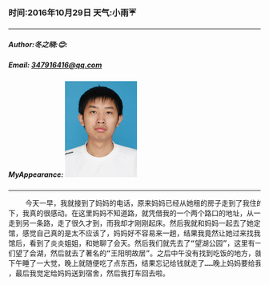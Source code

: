 ### 时间:2016年10月29日 天气:小雨:umbrella:
-----
#####   Author:冬之晓::blush::
#####   Email: 347916416@qq.com
#####   MyAppearance: ![MyAppearance](../MyPicture.JPG "我的头像")
----------

<pre>
    今天一早，我就接到了妈妈的电话，原来妈妈已经从她租的房子走到了我住的地方的楼
下，我真的很感动。在这里妈妈不知道路，就凭借我的一个两个路口的地址，从一条路顺着
走到另一条路，走了很久才到，而我却才刚刚起床。然后我就和妈妈一起去了她定房间的旅
馆，感觉自己真的是太不应该了，妈妈好不容易来一趟，结果我竟然让她过来找我！到了旅
馆后，看到了炎炎姐姐，和她聊了会天。然后我们就先去了“望湖公园”，这里有一个湖，我
们望了会湖，然后就去了著名的“王阳明故居”。之后中午没有找到吃饭的地方，就回去了。
下午睡了一大觉，晚上就随便吃了点东西，结果忘记给钱就走了……晚上妈妈要给我送到宿舍
，最后我觉定给妈妈送到宿舍，然后我打车回去啦。
</pre>
